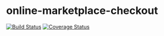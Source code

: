 # online-marketplace-checkout
[![Build Status](https://travis-ci.org/ivan-sathianathan/online-marketplace-checkout.svg?branch=master)](https://travis-ci.org/ivan-sathianathan/online-marketplace-checkout)
[![Coverage Status](https://coveralls.io/repos/github/ivan-sathianathan/online-marketplace-checkout/badge.svg?branch=master)](https://coveralls.io/github/ivan-sathianathan/online-marketplace-checkout?branch=master)
